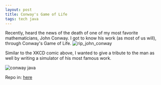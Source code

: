 ```yaml
---
layout: post
title: Conway's Game of Life
tags: tech java
---
```


Recently, heard the news of the death of one of my most favorite mathematicians, John Conway. I got to know his work (as most of us will), through Conway's Game of Life. 
![rip_john_conway](https://imgs.xkcd.com/comics/rip_john_conway.gif "RIP John Conway")

Similar to the XKCD comic above, I wanted to give a tribute to the man as well by writing a simulator of his most famous work.

![conway java](https://user-images.githubusercontent.com/1195503/87245615-47a05c00-c479-11ea-88b2-89faac9abcfd.gif)

Repo in: [here](https://github.com/nmenego/conways-game-of-life)
